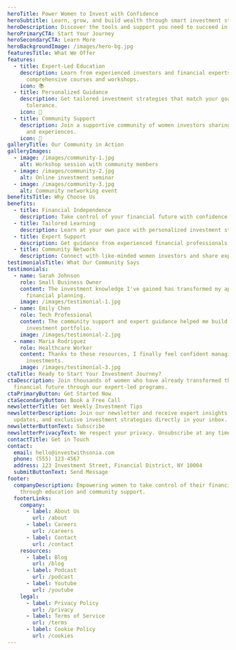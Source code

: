 ```yaml
---
heroTitle: Power Women to Invest with Confidence
heroSubtitle: Learn, grow, and build wealth through smart investment strategies
heroDescription: Discover the tools and support you need to succeed in your investment journey
heroPrimaryCTA: Start Your Journey
heroSecondaryCTA: Learn More
heroBackgroundImage: /images/hero-bg.jpg
featuresTitle: What We Offer
features:
  - title: Expert-Led Education
    description: Learn from experienced investors and financial experts through
      comprehensive courses and workshops.
    icon: 📚
  - title: Personalized Guidance
    description: Get tailored investment strategies that match your goals and risk
      tolerance.
    icon: 🎯
  - title: Community Support
    description: Join a supportive community of women investors sharing knowledge
      and experiences.
    icon: 👥
galleryTitle: Our Community in Action
galleryImages:
  - image: /images/community-1.jpg
    alt: Workshop session with community members
  - image: /images/community-2.jpg
    alt: Online investment seminar
  - image: /images/community-3.jpg
    alt: Community networking event
benefitsTitle: Why Choose Us
benefits:
  - title: Financial Independence
    description: Take control of your financial future with confidence and knowledge.
  - title: Tailored Learning
    description: Learn at your own pace with personalized investment strategies.
  - title: Expert Support
    description: Get guidance from experienced financial professionals.
  - title: Community Network
    description: Connect with like-minded women investors and share experiences.
testimonialsTitle: What Our Community Says
testimonials:
  - name: Sarah Johnson
    role: Small Business Owner
    content: The investment knowledge I've gained has transformed my approach to
      financial planning.
    image: /images/testimonial-1.jpg
  - name: Emily Chen
    role: Tech Professional
    content: The community support and expert guidance helped me build a strong
      investment portfolio.
    image: /images/testimonial-2.jpg
  - name: Maria Rodriguez
    role: Healthcare Worker
    content: Thanks to these resources, I finally feel confident managing my
      investments.
    image: /images/testimonial-3.jpg
ctaTitle: Ready to Start Your Investment Journey?
ctaDescription: Join thousands of women who have already transformed their
  financial future through our expert-led programs.
ctaPrimaryButton: Get Started Now
ctaSecondaryButton: Book a Free Call
newsletterTitle: Get Weekly Investment Tips
newsletterDescription: Join our newsletter and receive expert insights, market
  updates, and exclusive investment strategies directly in your inbox.
newsletterButtonText: Subscribe
newsletterPrivacyText: We respect your privacy. Unsubscribe at any time.
contactTitle: Get in Touch
contact:
  email: hello@investwithsonia.com
  phone: (555) 123-4567
  address: 123 Investment Street, Financial District, NY 10004
  submitButtonText: Send Message
footer:
  companyDescription: Empowering women to take control of their financial future
    through education and community support.
  footerLinks:
    company:
      - label: About Us
        url: /about
      - label: Careers
        url: /careers
      - label: Contact
        url: /contact
    resources:
      - label: Blog
        url: /blog
      - label: Podcast
        url: /podcast
      - label: Youtube
        url: /youtube
    legal:
      - label: Privacy Policy
        url: /privacy
      - label: Terms of Service
        url: /terms
      - label: Cookie Policy
        url: /cookies
---
```


